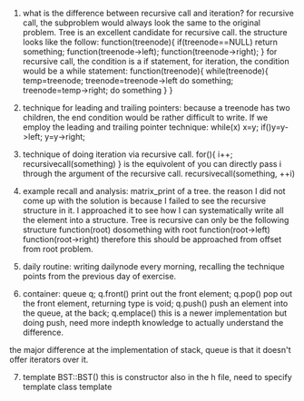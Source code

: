 1. what is the difference between recursive call and iteration?
for recursive call, the subproblem would always look the same to the original problem. Tree is an excellent candidate for recursive call. the structure looks like the follow:
function(treenode){
if(treenode==NULL) return something;
function(treenode->left);
function(treenode->right);
}
for recursive call, the condition is a if statement, for iteration, the condition would be a while statement:
function(treenode){
while(treenode){
temp=treenode;
treenode=treenode->left
do something;
treenode=temp->right;
do something
}
}

2. technique for leading and trailing pointers:
because a treenode has two children, the end condition would be rather difficult to write. If we employ the leading and trailing pointer technique:
while(x)
x=y;
if()y=y->left;
y=y->right;

3. technique of doing iteration via recursive call.
for(){
i++;
recursivecall(something)
}
is the equivolent of 
you can directly pass i through the argument of the recursive call.
recursivecall(something, ++i)

4. example recall and analysis:
matrix_print of a tree. the reason I did not come up with the solution is because I failed to see the recursive structure in it. I approached it to see how I can systematically write all the element into a structure. Tree is recursive can only be the following structure
function(root)
dosomething with root
function(root->left)
function(root->right)
therefore this should be approached from offset from root problem.

5. daily routine: 
writing dailynode every morning, recalling the technique points from the previous day of exercise.

6. container:
queue q;
q.front() print out the front element;
q.pop() pop out the front element, returning type is void;
q.push() push an element into the queue, at the back;
q.emplace() this is a newer implementation but doing push, need more indepth knowledge to actually understand the difference.

the major difference at the implementation of stack, queue is that it doesn't offer iterators over it.

7. template<typename T>
BST<T>::BST() this is constructor
also in the h file, need to specify
template  class<int>
template

























